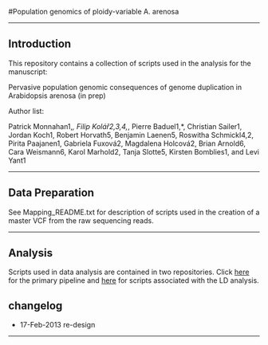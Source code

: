 #Population genomics of ploidy-variable A. arenosa

----
## Introduction
This repository contains a collection of scripts used in the analysis for the manuscript:

Pervasive population genomic consequences of genome duplication in Arabidopsis arenosa (in prep)

Author list:

Patrick Monnahan1,*, Filip Kolář2,3,4,*, Pierre Baduel1,*, Christian Sailer1, Jordan Koch1, Robert Horvath5, Benjamin Laenen5, Roswitha Schmickl4,2, Pirita Paajanen1, Gabriela Fuxová2, Magdalena Holcová2, Brian Arnold6, Cara Weismann6, Karol Marhold2, Tanja Slotte5, Kirsten Bomblies1, and Levi Yant1

----
## Data Preparation
See Mapping_README.txt for description of scripts used in the creation of a master VCF from the raw sequencing reads.

----
## Analysis
Scripts used in data analysis are contained in two repositories.    Click [here](https://github.com/pmonnahan/ScanTools) for the primary pipeline and [here](https://github.com/pmonnahan/LD) for scripts associated with the LD analysis.

## changelog
* 17-Feb-2013 re-design

----